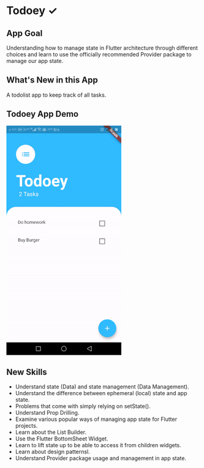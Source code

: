# Todoey ✓

## App Goal

Understanding how to manage state in Flutter architecture through different choices and learn to use the officially recommended Provider package to manage our app state.


## What's New in this App

A todolist app to keep track of all tasks.

## Todoey App Demo

![](todoey-flutter-app.gif)

## New Skills

- Understand state (Data) and state management (Data Management).
- Understand the difference between ephemeral (local) state and app state.
- Problems that come with simply relying on setState().
- Understand Prop Drilling.
- Examine various popular ways of managing app state for Flutter projects.
- Learn about the List Builder.
- Use the Flutter BottomSheet Widget.
- Learn to lift state up to be able to access it from children widgets.
- Learn about design patternsl.
- Understand Provider package usage and management in app state.

